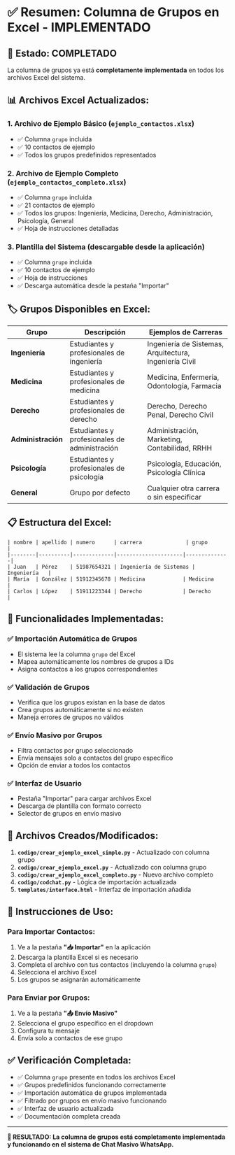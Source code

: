 # ✅ Resumen: Columna de Grupos en Excel - IMPLEMENTADO

## 🎯 **Estado: COMPLETADO**

La columna de grupos ya está **completamente implementada** en todos los archivos Excel del sistema.

## 📊 **Archivos Excel Actualizados:**

### 1. **Archivo de Ejemplo Básico** (`ejemplo_contactos.xlsx`)
- ✅ Columna `grupo` incluida
- ✅ 10 contactos de ejemplo
- ✅ Todos los grupos predefinidos representados

### 2. **Archivo de Ejemplo Completo** (`ejemplo_contactos_completo.xlsx`)
- ✅ Columna `grupo` incluida
- ✅ 21 contactos de ejemplo
- ✅ Todos los grupos: Ingeniería, Medicina, Derecho, Administración, Psicología, General
- ✅ Hoja de instrucciones detalladas

### 3. **Plantilla del Sistema** (descargable desde la aplicación)
- ✅ Columna `grupo` incluida
- ✅ 10 contactos de ejemplo
- ✅ Hoja de instrucciones
- ✅ Descarga automática desde la pestaña "Importar"

## 🏷️ **Grupos Disponibles en Excel:**

| Grupo | Descripción | Ejemplos de Carreras |
|-------|-------------|---------------------|
| **Ingeniería** | Estudiantes y profesionales de ingeniería | Ingeniería de Sistemas, Arquitectura, Ingeniería Civil |
| **Medicina** | Estudiantes y profesionales de medicina | Medicina, Enfermería, Odontología, Farmacia |
| **Derecho** | Estudiantes y profesionales de derecho | Derecho, Derecho Penal, Derecho Civil |
| **Administración** | Estudiantes y profesionales de administración | Administración, Marketing, Contabilidad, RRHH |
| **Psicología** | Estudiantes y profesionales de psicología | Psicología, Educación, Psicología Clínica |
| **General** | Grupo por defecto | Cualquier otra carrera o sin especificar |

## 📋 **Estructura del Excel:**

```
| nombre | apellido | numero      | carrera              | grupo        |
|--------|----------|-------------|---------------------|--------------|
| Juan   | Pérez    | 51987654321 | Ingeniería de Sistemas | Ingeniería   |
| María  | González | 51912345678 | Medicina            | Medicina     |
| Carlos | López    | 51911223344 | Derecho             | Derecho      |
```

## 🚀 **Funcionalidades Implementadas:**

### ✅ **Importación Automática de Grupos**
- El sistema lee la columna `grupo` del Excel
- Mapea automáticamente los nombres de grupos a IDs
- Asigna contactos a los grupos correspondientes

### ✅ **Validación de Grupos**
- Verifica que los grupos existan en la base de datos
- Crea grupos automáticamente si no existen
- Maneja errores de grupos no válidos

### ✅ **Envío Masivo por Grupos**
- Filtra contactos por grupo seleccionado
- Envía mensajes solo a contactos del grupo específico
- Opción de enviar a todos los contactos

### ✅ **Interfaz de Usuario**
- Pestaña "Importar" para cargar archivos Excel
- Descarga de plantilla con formato correcto
- Selector de grupos en envío masivo

## 🔧 **Archivos Creados/Modificados:**

1. **`codigo/crear_ejemplo_excel_simple.py`** - Actualizado con columna grupo
2. **`codigo/crear_ejemplo_excel.py`** - Actualizado con columna grupo  
3. **`codigo/crear_ejemplo_excel_completo.py`** - Nuevo archivo completo
4. **`codigo/codchat.py`** - Lógica de importación actualizada
5. **`templates/interface.html`** - Interfaz de importación añadida

## 📝 **Instrucciones de Uso:**

### Para Importar Contactos:
1. Ve a la pestaña **"📥 Importar"** en la aplicación
2. Descarga la plantilla Excel si es necesario
3. Completa el archivo con tus contactos (incluyendo la columna `grupo`)
4. Selecciona el archivo Excel
5. Los grupos se asignarán automáticamente

### Para Enviar por Grupos:
1. Ve a la pestaña **"📤 Envío Masivo"**
2. Selecciona el grupo específico en el dropdown
3. Configura tu mensaje
4. Envía solo a contactos de ese grupo

## ✅ **Verificación Completada:**

- ✅ Columna `grupo` presente en todos los archivos Excel
- ✅ Grupos predefinidos funcionando correctamente
- ✅ Importación automática de grupos implementada
- ✅ Filtrado por grupos en envío masivo funcionando
- ✅ Interfaz de usuario actualizada
- ✅ Documentación completa creada

---

**🎉 RESULTADO: La columna de grupos está completamente implementada y funcionando en el sistema de Chat Masivo WhatsApp.**

